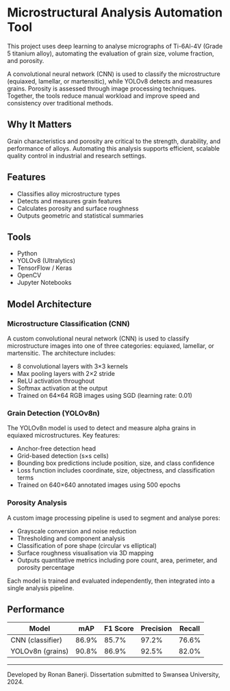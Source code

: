 # Microstructural Analysis Automation Tool

This project uses deep learning to analyse micrographs of Ti-6Al-4V (Grade 5 titanium alloy), automating the evaluation of grain size, volume fraction, and porosity.

A convolutional neural network (CNN) is used to classify the microstructure (equiaxed, lamellar, or martensitic), while YOLOv8 detects and measures grains. Porosity is assessed through image processing techniques. Together, the tools reduce manual workload and improve speed and consistency over traditional methods.

## Why It Matters
Grain characteristics and porosity are critical to the strength, durability, and performance of alloys. Automating this analysis supports efficient, scalable quality control in industrial and research settings.

## Features
- Classifies alloy microstructure types
- Detects and measures grain features
- Calculates porosity and surface roughness
- Outputs geometric and statistical summaries

## Tools
- Python
- YOLOv8 (Ultralytics)
- TensorFlow / Keras
- OpenCV
- Jupyter Notebooks

## Model Architecture

### Microstructure Classification (CNN)
A custom convolutional neural network (CNN) is used to classify microstructure images into one of three categories: equiaxed, lamellar, or martensitic. The architecture includes:
- 8 convolutional layers with 3×3 kernels
- Max pooling layers with 2×2 stride
- ReLU activation throughout
- Softmax activation at the output
- Trained on 64×64 RGB images using SGD (learning rate: 0.01)

### Grain Detection (YOLOv8n)
The YOLOv8n model is used to detect and measure alpha grains in equiaxed microstructures. Key features:
- Anchor-free detection head
- Grid-based detection (s×s cells)
- Bounding box predictions include position, size, and class confidence
- Loss function includes coordinate, size, objectness, and classification terms
- Trained on 640×640 annotated images using 500 epochs

### Porosity Analysis
A custom image processing pipeline is used to segment and analyse pores:
- Grayscale conversion and noise reduction
- Thresholding and component analysis
- Classification of pore shape (circular vs elliptical)
- Surface roughness visualisation via 3D mapping
- Outputs quantitative metrics including pore count, area, perimeter, and porosity percentage

Each model is trained and evaluated independently, then integrated into a single analysis pipeline.

## Performance
| Model             | mAP   | F1 Score | Precision | Recall |
|------------------|-------|----------|-----------|--------|
| CNN (classifier) | 86.9% | 85.7%    | 97.2%     | 76.6%  |
| YOLOv8n (grains) | 90.8% | 86.9%    | 92.5%     | 82.0%  |

---

Developed by Ronan Banerji. Dissertation submitted to Swansea University, 2024.

